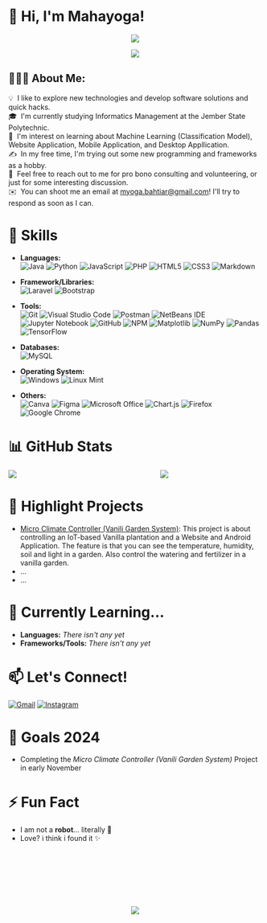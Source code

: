 # 👋 Hi, I'm Mahayoga!

<p align="center">
    <img src="https://komarev.com/ghpvc/?username=Mahayoga&label=Profile%20views&color=0e75b6&style=flat">
</p>

<p align="center">
    <img src="https://user-images.githubusercontent.com/74038190/212284158-e840e285-664b-44d7-b79b-e264b5e54825.gif">
</p>

## 👨🏻‍💻 About Me:
💡 &nbsp;I like to explore new technologies and develop software solutions and quick hacks.\
🎓 &nbsp;I'm currently studying Informatics Management at the Jember State Polytechnic.\
🌱 &nbsp;I'm interest on learning about Machine Learning (Classification Model), Website Application, Mobile Application, and Desktop Appllication.\
✍️ &nbsp;In my free time, I'm trying out some new programming and frameworks as a hobby.\
💬 &nbsp;Feel free to reach out to me for pro bono consulting and volunteering, or just for some interesting discussion.\
✉️ &nbsp;You can shoot me an email at myoga.bahtiar@gmail.com! I'll try to respond as soon as I can.

# 🚀 Skills

- **Languages:** \
![Java](https://img.shields.io/badge/java-%23ED8B00.svg?style=for-the-badge&logo=openjdk&logoColor=white) ![Python](https://img.shields.io/badge/python-3670A0?style=for-the-badge&logo=python&logoColor=ffdd54) ![JavaScript](https://img.shields.io/badge/javascript-%23323330.svg?style=for-the-badge&logo=javascript&logoColor=%23F7DF1E) ![PHP](https://img.shields.io/badge/php-%23777BB4.svg?style=for-the-badge&logo=php&logoColor=white) ![HTML5](https://img.shields.io/badge/html5-%23E34F26.svg?style=for-the-badge&logo=html5&logoColor=white) ![CSS3](https://img.shields.io/badge/css3-%231572B6.svg?style=for-the-badge&logo=css3&logoColor=white) ![Markdown](https://img.shields.io/badge/markdown-%23000000.svg?style=for-the-badge&logo=markdown&logoColor=white)

- **Framework/Libraries:** \
![Laravel](https://img.shields.io/badge/laravel-%23FF2D20.svg?style=for-the-badge&logo=laravel&logoColor=white) ![Bootstrap](https://img.shields.io/badge/bootstrap-%238511FA.svg?style=for-the-badge&logo=bootstrap&logoColor=white)
- **Tools:** \
![Git](https://img.shields.io/badge/git-%23F05033.svg?style=for-the-badge&logo=git&logoColor=white) ![Visual Studio Code](https://img.shields.io/badge/Visual%20Studio%20Code-0078d7.svg?style=for-the-badge&logo=visual-studio-code&logoColor=white) ![Postman](https://img.shields.io/badge/Postman-FF6C37?style=for-the-badge&logo=postman&logoColor=white) ![NetBeans IDE](https://img.shields.io/badge/NetBeansIDE-1B6AC6.svg?style=for-the-badge&logo=apache-netbeans-ide&logoColor=white) ![Jupyter Notebook](https://img.shields.io/badge/jupyter-%23FA0F00.svg?style=for-the-badge&logo=jupyter&logoColor=white)  ![GitHub](https://img.shields.io/badge/github-%23121011.svg?style=for-the-badge&logo=github&logoColor=white) ![NPM](https://img.shields.io/badge/NPM-%23CB3837.svg?style=for-the-badge&logo=npm&logoColor=white) ![Matplotlib](https://img.shields.io/badge/Matplotlib-%23ffffff.svg?style=for-the-badge&logo=Matplotlib&logoColor=black) ![NumPy](https://img.shields.io/badge/numpy-%23013243.svg?style=for-the-badge&logo=numpy&logoColor=white) ![Pandas](https://img.shields.io/badge/pandas-%23150458.svg?style=for-the-badge&logo=pandas&logoColor=white) ![TensorFlow](https://img.shields.io/badge/TensorFlow-%23FF6F00.svg?style=for-the-badge&logo=TensorFlow&logoColor=white)

- **Databases:** \
![MySQL](https://img.shields.io/badge/mysql-4479A1.svg?style=for-the-badge&logo=mysql&logoColor=white)

- **Operating System:** \
![Windows](https://img.shields.io/badge/Windows-0078D6?style=for-the-badge&logo=windows&logoColor=white) ![Linux Mint](https://img.shields.io/badge/Linux%20Mint-87CF3E?style=for-the-badge&logo=Linux%20Mint&logoColor=white)

- **Others:** \
![Canva](https://img.shields.io/badge/Canva-%2300C4CC.svg?style=for-the-badge&logo=Canva&logoColor=white) ![Figma](https://img.shields.io/badge/figma-%23F24E1E.svg?style=for-the-badge&logo=figma&logoColor=white) ![Microsoft Office](https://img.shields.io/badge/Microsoft_Office-D83B01?style=for-the-badge&logo=microsoft-office&logoColor=white) ![Chart.js](https://img.shields.io/badge/chart.js-F5788D.svg?style=for-the-badge&logo=chart.js&logoColor=white) ![Firefox](https://img.shields.io/badge/Firefox-FF7139?style=for-the-badge&logo=Firefox-Browser&logoColor=white) ![Google Chrome](https://img.shields.io/badge/Google%20Chrome-4285F4?style=for-the-badge&logo=GoogleChrome&logoColor=white)

# 📊 GitHub Stats
<div style="width: 100%; display: flex; justify-content: center; margin-top: 1rem; margin-bottom: 1rem;">
    <div style="width: 60%">
        <a href="https://github.com/Mahayoga">
            <img src="https://github-readme-stats.vercel.app/api?username=Mahayoga&show_icons=true&theme=radical">
        </a>
    </div>
    <div style="width: 40%">
        <a href="">
            <img src="https://github-readme-stats.vercel.app/api/top-langs/?username=Mahayoga&layout=compact">
        </a>
    </div>
</div>




# 📌 Highlight Projects
- [Micro Climate Controller (Vanili Garden System)](https://github.com/Mahayoga/Agrofilia-Permata): This project is about controlling an IoT-based Vanilla plantation and a Website and Android Application. The feature is that you can see the temperature, humidity, soil and light in a garden. Also control the watering and fertilizer in a vanilla garden.
- ...
- ...

# 🌱 Currently Learning...
- **Languages:** _There isn't any yet_
- **Frameworks/Tools:** _There isn't any yet_

# 📫 Let's Connect!
[![Gmail](https://img.shields.io/badge/Gmail-D14836?style=for-the-badge&logo=gmail&logoColor=white)](mailto:myoga.bahtiar@gmail.com) [![Instagram](https://img.shields.io/badge/Instagram-%23E4405F.svg?style=for-the-badge&logo=Instagram&logoColor=white)](https://www.instagram.com/myoga.bahtiar/)

# 🎯 Goals 2024
- Completing the _Micro Climate Controller (Vanili Garden System)_ Project in early November

# ⚡ Fun Fact
- I am not a **robot**... literally 👀
- Love? i think i found it ✨

<p align="center">
    <img src="https://user-images.githubusercontent.com/74038190/212747657-7a8d59da-69c8-4110-8ea8-f8102fd0b413.gif" style="margin-top: 7rem;">
</p>

<!---
Mahayoga/Mahayoga is a ✨ special ✨ repository because its `README.md` (this file) appears on your GitHub profile.
You can click the Preview link to take a look at your changes.
--->
